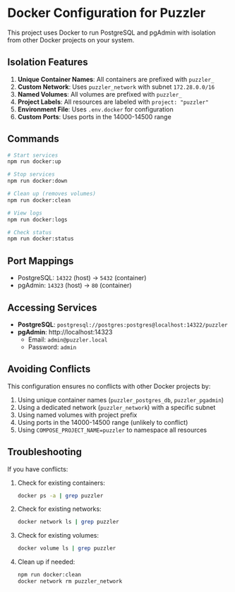 # Docker Configuration for Puzzler

This project uses Docker to run PostgreSQL and pgAdmin with isolation from other Docker projects on your system.

## Isolation Features

1. **Unique Container Names**: All containers are prefixed with `puzzler_`
2. **Custom Network**: Uses `puzzler_network` with subnet `172.28.0.0/16`
3. **Named Volumes**: All volumes are prefixed with `puzzler_`
4. **Project Labels**: All resources are labeled with `project: "puzzler"`
5. **Environment File**: Uses `.env.docker` for configuration
6. **Custom Ports**: Uses ports in the 14000-14500 range

## Commands

```bash
# Start services
npm run docker:up

# Stop services
npm run docker:down

# Clean up (removes volumes)
npm run docker:clean

# View logs
npm run docker:logs

# Check status
npm run docker:status
```

## Port Mappings

- PostgreSQL: `14322` (host) → `5432` (container)
- pgAdmin: `14323` (host) → `80` (container)

## Accessing Services

- **PostgreSQL**: `postgresql://postgres:postgres@localhost:14322/puzzler`
- **pgAdmin**: http://localhost:14323
  - Email: `admin@puzzler.local`
  - Password: `admin`

## Avoiding Conflicts

This configuration ensures no conflicts with other Docker projects by:

1. Using unique container names (`puzzler_postgres_db`, `puzzler_pgadmin`)
2. Using a dedicated network (`puzzler_network`) with a specific subnet
3. Using named volumes with project prefix
4. Using ports in the 14000-14500 range (unlikely to conflict)
5. Using `COMPOSE_PROJECT_NAME=puzzler` to namespace all resources

## Troubleshooting

If you have conflicts:

1. Check for existing containers:
   ```bash
   docker ps -a | grep puzzler
   ```

2. Check for existing networks:
   ```bash
   docker network ls | grep puzzler
   ```

3. Check for existing volumes:
   ```bash
   docker volume ls | grep puzzler
   ```

4. Clean up if needed:
   ```bash
   npm run docker:clean
   docker network rm puzzler_network
   ```